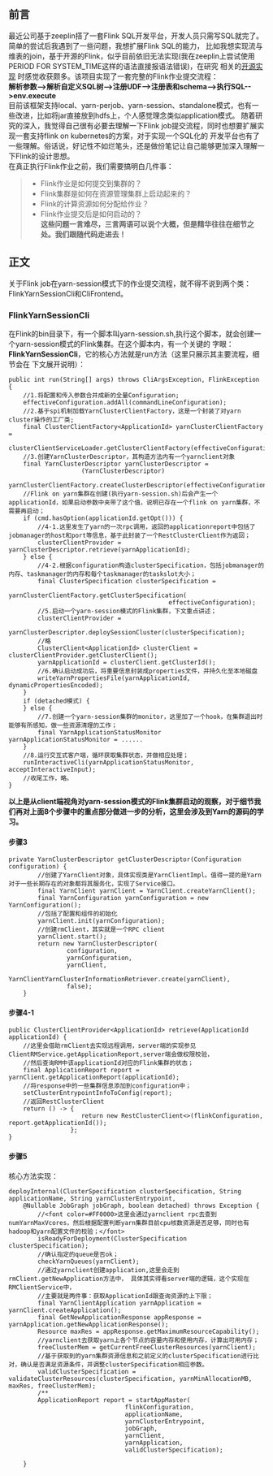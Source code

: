 ## 前言
最近公司基于zeeplin搭了一套Flink SQL开发平台，开发人员只需写SQL就完了。简单的尝试后我遇到了一些问题，我想扩展Flink SQL的能力，
比如我想实现流与维表的join，基于开源的Flink，似乎目前依旧无法实现(我在zeeplin上尝试使用PERIOD FOR SYSTEM_TIME这样的语法直接报语法错误)，在研究
相关的[开源实现](https://github.com/DTStack/flinkStreamSQL) 时感觉收获颇多。该项目实现了一套完整的Flink作业提交流程：  
**解析参数-->解析自定义SQL树-->注册UDF-->注册表和schema-->执行SQL-->env.execute**  
目前该框架支持local、yarn-perjob、yarn-session、standalone模式，也有一些改进，比如将jar直接放到hdfs上，个人感觉理念类似application模式。
随着研究的深入，我觉得自己很有必要去理解一下Flink job提交流程，同时也想要扩展实现一套支持flink on kubernetes的方案，对于实现一个SQL化的
开发平台也有了一些理解。俗话说，好记性不如烂笔头，还是做份笔记让自己能够更加深入理解一下Flink的设计思想。  
在真正执行Flink作业之前，我们需要搞明白几件事：
>* Flink作业是如何提交到集群的？
>* Flink集群是如何在资源管理集群上启动起来的？
>* Flink的计算资源如何分配给作业？ 
>* Flink作业提交后是如何启动的？   
**这些问题一言难尽，三言两语可以说个大概，但是精华往往在细节之处。我们跟随代码走进去！**
## 正文
关于Flink job在yarn-session模式下的作业提交流程，就不得不说到两个类：FlinkYarnSessionCli和CliFrontend。
### FlinkYarnSessionCli
在Flink的bin目录下，有一个脚本叫yarn-session.sh,执行这个脚本，就会创建一个yarn-session模式的Flink集群。在这个脚本内，有一个关键的
字眼：**FlinkYarnSessionCli**，它的核心方法就是run方法（这里只展示其主要流程，细节会在 下文展开说明）：   
```text
public int run(String[] args) throws CliArgsException, FlinkException {
    //1.将配置和传入参数合并成新的全量Configuration;
    effectiveConfiguration.addAll(commandLineConfiguration);
    //2.基于spi机制加载YarnClusterClientFactory，这是一个封装了对yarn cluster操作的工厂类;
    final ClusterClientFactory<ApplicationId> yarnClusterClientFactory =
                    clusterClientServiceLoader.getClusterClientFactory(effectiveConfiguration);
    //3.创建YarnClusterDescriptor，其构造方法内有一个yarnclient对象
    final YarnClusterDescriptor yarnClusterDescriptor = 
                    (YarnClusterDescriptor)
                            yarnClusterClientFactory.createClusterDescriptor(effectiveConfiguration);
    //Flink on yarn集群在创建(执行yarn-session.sh)后会产生一个applicationId，如果启动参数中夹带了这个值，说明已存在一个flink on yarn集群，不需要再启动；
    if (cmd.hasOption(applicationId.getOpt())) {
        //4-1.这里发生了yarn的一次rpc调用，返回的applicationreport中包括了jobmanager的host和port等信息，基于此封装了一个RestClusterClient作为返回；
        clusterClientProvider = yarnClusterDescriptor.retrieve(yarnApplicationId);
    } else {
        //4-2.根据configuration构造clusterSpecification，包括jobmanager的内存、taskmanager的内存和每个taskmanager的taskslot大小；
        final ClusterSpecification clusterSpecification =
                                    yarnClusterClientFactory.getClusterSpecification(
                                            effectiveConfiguration);
        //5.启动一个yarn-session模式的Flink集群，下文重点讲述；
        clusterClientProvider =
                            yarnClusterDescriptor.deploySessionCluster(clusterSpecification);
        //略
        ClusterClient<ApplicationId> clusterClient = clusterClientProvider.getClusterClient();
        yarnApplicationId = clusterClient.getClusterId();
        //6.确认启动成功后，将重要信息封装成properties文件，并持久化至本地磁盘
        writeYarnPropertiesFile(yarnApplicationId, dynamicPropertiesEncoded);
    }
    if (detached模式) {
    } else {
        //7.创建一个yarn-session集群的monitor，这里加了一个hook，在集群退出时能够有所感知，做一些资源清理的工作；
        final YarnApplicationStatusMonitor yarnApplicationStatusMonitor = ......
    }
    //8.运行交互式客户端，循环获取集群状态，并做相应处理；
    runInteractiveCli(yarnApplicationStatusMonitor, acceptInteractiveInput);   
    //收尾工作，略。
}
```
**以上是从client端视角对yarn-session模式的Flink集群启动的观察，对于细节我们再对上面8个步骤中的重点部分做进一步的分析，这里会涉及到Yarn的源码的学习。**     
#### 步骤3
```text
private YarnClusterDescriptor getClusterDescriptor(Configuration configuration) {
        //创建了YarnClient对象，具体实现类是YarnClientImpl。值得一提的是Yarn对于一些长期存在的对象都将其服务化，实现了Service接口。
        final YarnClient yarnClient = YarnClient.createYarnClient();
        final YarnConfiguration yarnConfiguration = new YarnConfiguration();
        //包括了配置和组件的初始化
        yarnClient.init(yarnConfiguration);
        //创建rmClient，其实就是一个RPC client
        yarnClient.start();
        return new YarnClusterDescriptor(
                configuration,
                yarnConfiguration,
                yarnClient,
                YarnClientYarnClusterInformationRetriever.create(yarnClient),
                false);
    }
```
#### 步骤4-1
```text
public ClusterClientProvider<ApplicationId> retrieve(ApplicationId applicationId) {
    //这里会借助rmClient去实现远程调用，server端的实现参见ClientRMService.getApplicationReport,server端会做权限校验，
    //然后查询RM中该applicationId对应的Flink集群的状态；
    final ApplicationReport report = yarnClient.getApplicationReport(applicationId);
    //将response中的一些集群信息添加到configuration中；
    setClusterEntrypointInfoToConfig(report);
    //返回RestClusterClient
    return () -> {   
                    return new RestClusterClient<>(flinkConfiguration, report.getApplicationId());
                 };
}    
```
#### 步骤5
核心方法实现：
```text
deployInternal(ClusterSpecification clusterSpecification, String applicationName, String yarnClusterEntrypoint,
    @Nullable JobGraph jobGraph, boolean detached) throws Exception {
        //<font color=#FF0000>这里会通过yarnclient rpc去查到numYarnMaxVcores，然后根据配置判断yarn集群目前cpu核数资源是否足够，同时也有hadoop和yarn配置文件的校验；</font>
        isReadyForDeployment(ClusterSpecification clusterSpecification);
        //确认指定的queue是否ok；
        checkYarnQueues(yarnClient);
        //通过yarnclient创建application,这里会走到rmClient.getNewApplication方法中， 具体其实得看server端的逻辑，这个实现在RMClientService中，
        //主要就是两件事：获取ApplicationId跟查询资源的上下限；
        final YarnClientApplication yarnApplication = yarnClient.createApplication();
        final GetNewApplicationResponse appResponse = yarnApplication.getNewApplicationResponse();
        Resource maxRes = appResponse.getMaximumResourceCapability();
        //yarnclient去获取yarn上各个节点的容量内存和使用内存，计算出可用内存；
        freeClusterMem = getCurrentFreeClusterResources(yarnClient);
        //基于获取到的yarn集群资源信息和之前定义的clusterSpecification进行比对，确认是否满足资源条件，并调整clusterSpecification相应参数。
        validClusterSpecification = validateClusterResources(clusterSpecification, yarnMinAllocationMB, maxRes, freeClusterMem);
        /**
        ApplicationReport report = startAppMaster(
                                flinkConfiguration,
                                applicationName,
                                yarnClusterEntrypoint,
                                jobGraph,
                                yarnClient,
                                yarnApplication,
                                validClusterSpecification);
        
    }
        
```

